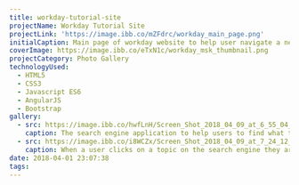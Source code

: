 ```yaml
---
title: workday-tutorial-site
projectName: Workday Tutorial Site
projectLink: 'https://image.ibb.co/mZFdrc/workday_main_page.png'
initialCaption: Main page of workday website to help user navigate a new software system. This website won best simple design for it ease of use.
coverImage: https://image.ibb.co/eTxN1c/workday_msk_thumbnail.png
projectCategory: Photo Gallery
technologyUsed:
  - HTML5
  - CSS3
  - Javascript ES6
  - AngularJS
  - Bootstrap
gallery:
  - src: https://image.ibb.co/hwfLnH/Screen_Shot_2018_04_09_at_6_55_04_PM.png
    caption: The search engine application to help users to find what they are looking for
  - src: https://image.ibb.co/i8WCZx/Screen_Shot_2018_04_09_at_7_24_12_PM.png
    caption: When a user clicks on a topic on the search engine they are automatically taken to the page with the information
date: 2018-04-01 23:07:38
tags:
---
```

